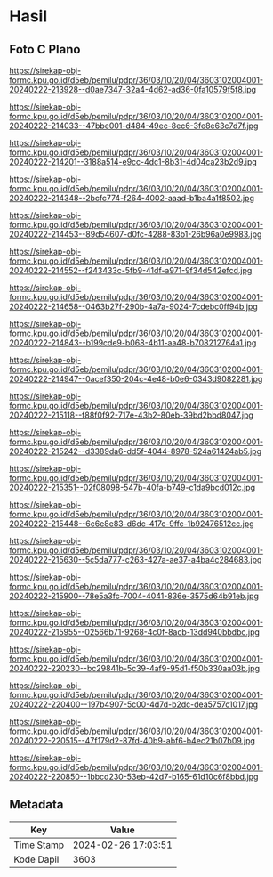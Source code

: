 # Hasil

## Foto C Plano

https://sirekap-obj-formc.kpu.go.id/d5eb/pemilu/pdpr/36/03/10/20/04/3603102004001-20240222-213928--d0ae7347-32a4-4d62-ad36-0fa10579f5f8.jpg

https://sirekap-obj-formc.kpu.go.id/d5eb/pemilu/pdpr/36/03/10/20/04/3603102004001-20240222-214033--47bbe001-d484-49ec-8ec6-3fe8e63c7d7f.jpg

https://sirekap-obj-formc.kpu.go.id/d5eb/pemilu/pdpr/36/03/10/20/04/3603102004001-20240222-214201--3188a514-e9cc-4dc1-8b31-4d04ca23b2d9.jpg

https://sirekap-obj-formc.kpu.go.id/d5eb/pemilu/pdpr/36/03/10/20/04/3603102004001-20240222-214348--2bcfc774-f264-4002-aaad-b1ba4a1f8502.jpg

https://sirekap-obj-formc.kpu.go.id/d5eb/pemilu/pdpr/36/03/10/20/04/3603102004001-20240222-214453--89d54607-d0fc-4288-83b1-26b96a0e9983.jpg

https://sirekap-obj-formc.kpu.go.id/d5eb/pemilu/pdpr/36/03/10/20/04/3603102004001-20240222-214552--f243433c-5fb9-41df-a971-9f34d542efcd.jpg

https://sirekap-obj-formc.kpu.go.id/d5eb/pemilu/pdpr/36/03/10/20/04/3603102004001-20240222-214658--0463b27f-290b-4a7a-9024-7cdebc0ff94b.jpg

https://sirekap-obj-formc.kpu.go.id/d5eb/pemilu/pdpr/36/03/10/20/04/3603102004001-20240222-214843--b199cde9-b068-4b11-aa48-b708212764a1.jpg

https://sirekap-obj-formc.kpu.go.id/d5eb/pemilu/pdpr/36/03/10/20/04/3603102004001-20240222-214947--0acef350-204c-4e48-b0e6-0343d9082281.jpg

https://sirekap-obj-formc.kpu.go.id/d5eb/pemilu/pdpr/36/03/10/20/04/3603102004001-20240222-215118--f88f0f92-717e-43b2-80eb-39bd2bbd8047.jpg

https://sirekap-obj-formc.kpu.go.id/d5eb/pemilu/pdpr/36/03/10/20/04/3603102004001-20240222-215242--d3389da6-dd5f-4044-8978-524a61424ab5.jpg

https://sirekap-obj-formc.kpu.go.id/d5eb/pemilu/pdpr/36/03/10/20/04/3603102004001-20240222-215351--02f08098-547b-40fa-b749-c1da9bcd012c.jpg

https://sirekap-obj-formc.kpu.go.id/d5eb/pemilu/pdpr/36/03/10/20/04/3603102004001-20240222-215448--6c6e8e83-d6dc-417c-9ffc-1b92476512cc.jpg

https://sirekap-obj-formc.kpu.go.id/d5eb/pemilu/pdpr/36/03/10/20/04/3603102004001-20240222-215630--5c5da777-c263-427a-ae37-a4ba4c284683.jpg

https://sirekap-obj-formc.kpu.go.id/d5eb/pemilu/pdpr/36/03/10/20/04/3603102004001-20240222-215900--78e5a3fc-7004-4041-836e-3575d64b91eb.jpg

https://sirekap-obj-formc.kpu.go.id/d5eb/pemilu/pdpr/36/03/10/20/04/3603102004001-20240222-215955--02566b71-9268-4c0f-8acb-13dd940bbdbc.jpg

https://sirekap-obj-formc.kpu.go.id/d5eb/pemilu/pdpr/36/03/10/20/04/3603102004001-20240222-220230--bc29841b-5c39-4af9-95d1-f50b330aa03b.jpg

https://sirekap-obj-formc.kpu.go.id/d5eb/pemilu/pdpr/36/03/10/20/04/3603102004001-20240222-220400--197b4907-5c00-4d7d-b2dc-dea5757c1017.jpg

https://sirekap-obj-formc.kpu.go.id/d5eb/pemilu/pdpr/36/03/10/20/04/3603102004001-20240222-220515--47f179d2-87fd-40b9-abf6-b4ec21b07b09.jpg

https://sirekap-obj-formc.kpu.go.id/d5eb/pemilu/pdpr/36/03/10/20/04/3603102004001-20240222-220850--1bbcd230-53eb-42d7-b165-61d10c6f8bbd.jpg


## Metadata

| Key        | Value               |
| ---------- | ------------------- |
| Time Stamp | 2024-02-26 17:03:51 |
| Kode Dapil | 3603                |



